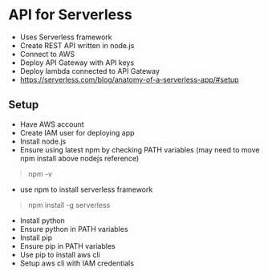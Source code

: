# API for Serverless

- Uses Serverless framework
- Create REST API written in node.js
- Connect to AWS
- Deploy API Gateway with API keys
- Deploy lambda connected to API Gateway
- https://serverless.com/blog/anatomy-of-a-serverless-app/#setup

## Setup

- Have AWS account
- Create IAM user for deploying app
- Install node.js
- Ensure using latest npm by checking PATH variables (may need to move npm install above nodejs reference)
> npm -v
- use npm to install serverless framework
> npm install -g serverless
- Install python
- Ensure python in PATH variables
- Install pip
- Ensure pip in PATH variables
- Use pip to install aws cli
- Setup aws cli with IAM credentials

